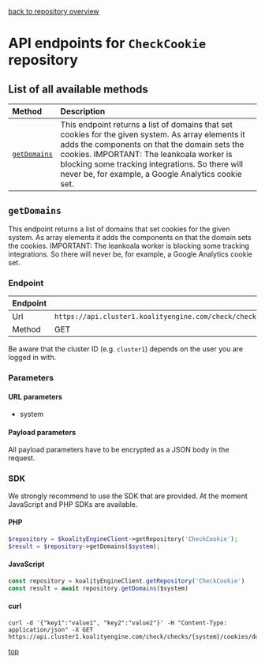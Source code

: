 [back to repository overview](../RepositoryOverviews.md)
# API endpoints for `CheckCookie` repository

## List of all available methods

| Method                                        | Description                                                            |
|:----------------------------------------------|:-----------------------------------------------------------------------|
| [`getDomains`](#getdomains) | This endpoint returns a list of domains that set cookies for the given system. As array elements it adds the components on that the domain sets the cookies. IMPORTANT: The leankoala worker is blocking some tracking integrations. So there will never be, for example, a Google Analytics cookie set. |


## `getDomains`

This endpoint returns a list of domains that set cookies for the given system. As array elements it adds the components on that the domain sets the cookies. IMPORTANT: The leankoala worker is blocking some tracking integrations. So there will never be, for example, a Google Analytics cookie set.

### Endpoint
| Endpoint |                                                                       |
|:---------|:----------------------------------------------------------------------|
| Url      | ```https://api.cluster1.koalityengine.com/check/checks/{system}/cookies/domains```|
| Method   | GET                                      |

Be aware that the cluster ID (e.g. `cluster1`) depends on the user you are logged in with.

### Parameters

#### URL parameters
 - system

#### Payload parameters

All payload parameters have to be encrypted as a JSON body in the request.


### SDK

We strongly recommend to use the SDK that are provided. At the moment JavaScript and PHP SDKs are available.

#### PHP
```php
$repository = $koalityEngineClient->getRepository('CheckCookie');
$result = $repository->getDomains($system);
```

#### JavaScript

```javascript
const repository = koalityEngineClient.getRepository('CheckCookie')
const result = await repository.getDomains($system)
```

#### curl

```shell
curl -d '{"key1":"value1", "key2":"value2"}' -H "Content-Type: application/json" -X GET https://api.cluster1.koalityengine.com/check/checks/{system}/cookies/domains
```

[top](#list-of-all-available-methods)

